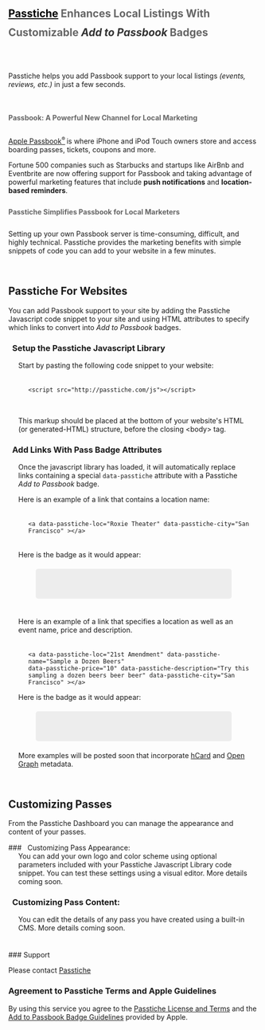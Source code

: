 <!--<iframe src="http://ghbtns.com/github-btn.html?user=passtiche&amp;repo=passtiche-client&amp;type=watch&amp;count=true" allowtransparency="true" frameborder="0" scrolling="0" width="110px" height="20px"></iframe>-->

<div style="display:none;">
# Passtiche Overview
</div>

<h2 style="line-height:38px;color:#666;"><a style="color:black;" href="http://www.passtiche.com">Passtiche</a> Enhances Local Listings With<br/> Customizable <i style="color:#333;">Add to Passbook</i> Badges</h2>
<br/>
<div style="height:10px;"></div>

<p>Passtiche helps you add Passbook support to your local listings <i>(events, reviews, etc.)</i> in just a few seconds.</p>


<div style="height:10px;"></div>
<h4 style="line-height:32px;color:#666;">Passbook: A Powerful New Channel for Local Marketing</h4>
<p><a href="http://www.apple.com/ios/whats-new/#passbook" target="_blank">Apple Passbook<sup style="font-size: 11px;margin-right: -1px;top: -7px;">®</sup></a> is where iPhone and iPod Touch owners store and access boarding passes, tickets, coupons and more.
</p> Fortune 500 companies such as Starbucks and startups like AirBnb and Eventbrite are now offering support for Passbook and taking advantage of powerful marketing features that include <b>push notifications</b> and <b>location-based reminders</b>.

<h4 style="line-height:32px;color:#666;">Passtiche Simplifies Passbook for Local Marketers</h4>

</p>Setting up your own Passbook server is time-consuming, difficult, and highly technical. Passtiche provides the marketing benefits with simple snippets of code you can add to your website in a few minutes.</p>
<p> </p>
<p> </p>

<br/>


## Passtiche For Websites

You can add Passbook support to your site by adding the Passtiche Javascript code snippet to your site and using HTML attributes to specify which links to convert into <i>Add to Passbook</i> badges.

### &nbsp; Setup the Passtiche Javascript Library 

<div style="margin: 0 20px 20px;">
Start by pasting the following code snippet to your website:

<div style="width: 100%;
height: 60px;
margin: 20px 20px 0;">
<pre style="float:left;"><code>&lt;script src="http://passtiche.com/js"&gt;&lt;/script&gt;</code></pre>
</div>

This markup should be placed at the bottom of your website's HTML (or generated-HTML) structure, before the closing &lt;body&gt; tag.

</div>



### &nbsp; Add Links With Pass Badge Attributes

<div style="margin: 0 20px 20px;">
Once the javascript library has loaded, it will automatically replace links containing a special <code>data-passtiche</code> attribute with a Passtiche <i>Add to Passbook</i> badge. 

Here is an example of a link that contains a location name:

<div style="width: 100%;
height: 60px;
margin: 20px 20px 0;">
<pre style="float:left;"><code>&lt;a data-passtiche-loc="Roxie Theater" data-passtiche-city="San Francisco" &gt;&lt;/a&gt;</code></pre>
</div>

Here is the badge as it would appear:
<div style="margin:15px;text-align:center;max-width:500px;">
<div  style="height:40px; margin:20px;padding:10px;background:rgba(200,200,200,.3);border-radius:5px;"> <a data-passtiche-loc="Local Pub" data-passtiche-city="San Francisco"></a> </div>
</div>
<br/>
Here is an example of a link that specifies a location as well as an event name, price and description.

<div style="width: 100%;
height: 60px;
margin: 20px 20px 0;">
<pre style="float:left;"><code>&lt;a data-passtiche-loc="21st Amendment" data-passtiche-name="Sample a Dozen Beers" <br/>data-passtiche-price="10" data-passtiche-description="Try this sampling a dozen beers beer beer" data-passtiche-city="San Francisco" &gt;&lt;/a&gt;</code></pre>
</div>

Here is the badge as it would appear:
<div style="margin:15px;text-align:center;max-width:500px;">
<div  style="height:40px; margin:20px;padding:10px;background:rgba(200,200,200,.3);border-radius:5px;"> <a data-passtiche-loc="Local Pub" data-passtiche-city="San Francisco" data-passtiche-name="Sample a Dozen Beers" data-passtiche-price="10" data-passtiche-description="Try this sampling a dozen beers beer beer" ></a> </div>
</div>

More examples will be posted soon that incorporate <a href="http://microformats.org/wiki/hcard">hCard</a> and <a href="http://ogp.me/">Open Graph</a> metadata. 
</div>

<div style="height:10px;"></div>


## Customizing Passes

From the <a>Passtiche Dashboard</a> you can manage the appearance and content of your passes. 
<div style="height:1px;"></div>
### &nbsp; Customizing Pass Appearance:

<div style="margin: 0 20px 20px;">
You can add your own logo and color scheme using optional parameters included with your Passtiche Javascript Library code snippet. You can test these settings using a visual editor. More details coming soon. 
</div>

### &nbsp; Customizing Pass Content:

<div style="margin: 0 20px 20px;">
You can edit the details of any pass you have created using a built-in CMS. More details coming soon. 
</div>

<br/>
### Support

Please contact [Passtiche][email]  <!-- Discussion Group, etc. -->

### Agreement to Passtiche Terms and Apple Guidelines

By using this service you agree to the [Passtiche License and Terms][license] and the <a href="https://developer.apple.com/passbook/AddToPassbookBadgeGuidelines.pdf">Add to Passbook Badge Guidelines</a> provided by Apple. 




[travis]: http://travis-ci.org/tomchristie/django-rest-framework?branch=master
[travis-build-image]: https://secure.travis-ci.org/tomchristie/django-rest-framework.png?branch=restframework2
[urlobject]: https://github.com/zacharyvoase/urlobject
[markdown]: http://pypi.python.org/pypi/Markdown/
[yaml]: http://pypi.python.org/pypi/PyYAML
[0.4]: https://github.com/tomchristie/django-rest-framework/tree/0.4.X
[image]: /static/images/boarding.png
[sandbox]: http://restframework.herokuapp.com/

[quickstart]: tutorial/quickstart.md

[license]: docs/topics/license.md
[find_pass]: api_methods/find_pass.md
[update_pass]: api_methods/update_pass.md
[find_location]: api_methods/find_location.md
[update_location]: api_methods/update_location.md
[find_list]: api_methods/find_list.md
[update_list]: api_methods/update_list.md

[button]: topics/button.md

[request]: api-guide/requests.md
[response]: api-guide/responses.md
[views]: api-guide/views.md
[generic-views]: api-guide/generic-views.md
[parsers]: api-guide/parsers.md
[renderers]: api-guide/renderers.md
[serializers]: api-guide/serializers.md
[fields]: api-guide/fields.md
[authentication]: api-guide/authentication.md
[permissions]: api-guide/permissions.md
[throttling]: api-guide/throttling.md
[pagination]: api-guide/pagination.md
[contentnegotiation]: api-guide/content-negotiation.md
[formatsuffixes]: api-guide/format-suffixes.md
[reverse]: api-guide/reverse.md
[exceptions]: api-guide/exceptions.md
[status]: api-guide/status-codes.md
[settings]: api-guide/settings.md

[csrf]: topics/csrf.md
[browser-enhancements]: topics/button.md
[browsableapi]: topics/browsable-api.md
[rest-hypermedia-hateoas]: topics/rest-hypermedia-hateoas.md
[contributing]: topics/contributing.md
[rest-framework-2-announcement]: topics/rest-framework-2-announcement.md
[release-notes]: topics/release-notes.md
[credits]: topics/credits.md

[group]: https://groups.google.com/forum/?fromgroups#!forum/django-rest-framework
[DabApps]: http://dabapps.com
[email]: mailto:james@passtiche.com

